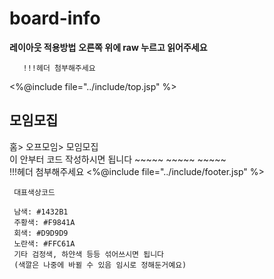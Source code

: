 # board-info


**레이아웃 적용방법**
**오른쪽 위에 raw 누르고 읽어주세요**


       !!!헤더 첨부해주세요
   <%@include file="../include/top.jsp" %>
  <div id="contents">
  <div id="contentsHeader">
  <h2>모임모집</h2>
  </div>
  <div id="contentsLocation">
  홈&gt 오프모임&gt 모임모집
  </div>
  <div id="contentsMain">
  이 안부터 코드 작성하시면 됩니다
  ~~~~~
  ~~~~~
  ~~~~~
  </div>
  </div>
  !!!헤더 첨부해주세요
   <%@include file="../include/footer.jsp" %>
   
   

     
     대표색상코드
     
     남색: #1432B1
     주황색: #F9841A
     회색: #D9D9D9
     노란색: #FFC61A
     기타 검정색, 하얀색 등등 섞어쓰시면 됩니다
     (색깔은 나중에 바뀔 수 있음 임시로 정해둔거예요)
     
     
